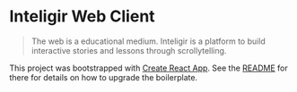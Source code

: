 # Inteligir Web Client

> The web is a educational medium. Inteligir is a platform to build interactive stories and lessons through scrollytelling.

This project was bootstrapped with [Create React App](https://github.com/facebookincubator/create-react-app).
See the [README](https://github.com/facebook/create-react-app/blob/next/README.md) for there for details on how
to upgrade the boilerplate.
